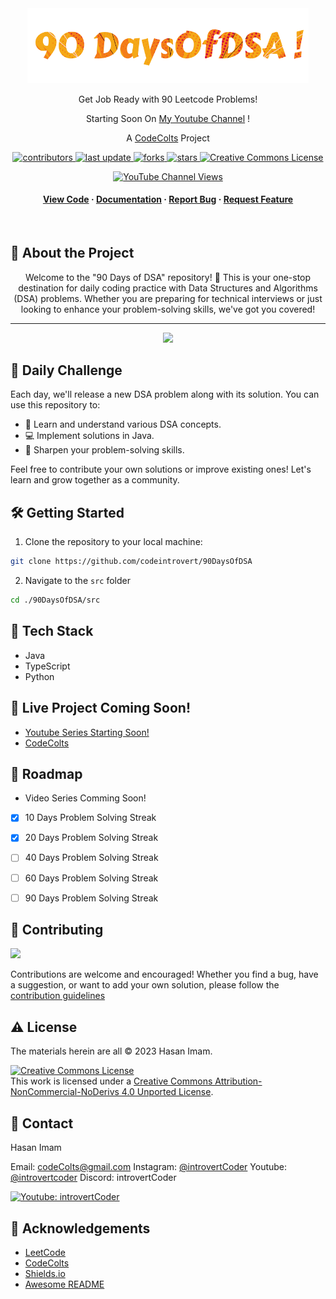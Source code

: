 
<div align="center">

  <img src="assets/logo.png" alt="logo" width="450" height="auto" />
  
  <p>
    Get Job Ready with 90 Leetcode Problems!  
  </p>
  <p>
    Starting Soon On <a href="https://www.youtube.com/introvertCoder">My Youtube Channel</a> !
  </p>
  <p>
    A <a href="https://codecolts.vercel.app/">CodeColts</a> Project
  </p>

  
<!-- Badges -->
<p>
  <a href="https://github.com/codeintrovert/90DaysOfDSA/graphs/contributors">
    <img src="https://img.shields.io/github/contributors/codeIntrovert/90DaysOfDSA" alt="contributors" />
  </a>
  <a href="https://github.com/codeintrovert/90DaysOfDSA/commits/main">
    <img src="https://img.shields.io/github/last-commit/codeIntrovert/90DaysOfDSA" alt="last update" />
  </a>
  <a href="https://github.com/codeintrovert/90DaysOfDSA/network/members">
    <img src="https://img.shields.io/github/forks/codeIntrovert/90DaysOfDSA" alt="forks" />
  </a>
  <a href="https://github.com/codeintrovert/90DaysOfDSA/stargazers">
    <img src="https://img.shields.io/github/stars/codeIntrovert/90DaysOfDSA" alt="stars" />
  </a>
<a rel="license" href="http://creativecommons.org/licenses/by-nc-nd/4.0/"><img width="66" height="23.3" alt="Creative Commons License" style="border-width:0" src="https://i.creativecommons.org/l/by-nc-nd/4.0/88x31.png" /></a>

[![YouTube Channel Views](https://img.shields.io/youtube/channel/views/UCKkj-sW42Jj2eS6UlvbEgsA?label=IntrovertCoder)](https://www.youtube.com/introvertCoder/)
</p>
   
<h4>
    <a href="https://github.com/codeIntrovert/90daysOfDSA/tree/main/src">View Code</a>
  <span> · </span>
    <a href="https://github.com/codeIntrovert/90daysOfDSA/blob/main/README.md">Documentation</a>
  <span> · </span>
    <a href="https://github.com/codeintrovert/90DaysOfDSAe/issues/">Report Bug</a>
  <span> · </span>
    <a href="https://github.com/codeintrovert/90DaysOfDSA/issues/">Request Feature</a>
  </h4>
</div>

<br />

<!-- About the Project -->
## :star2: About the Project

<div align="center"> 
  Welcome to the "90 Days of DSA" repository! 🎉 This is your one-stop destination for daily coding practice with Data Structures and Algorithms (DSA) problems. Whether you are preparing for technical interviews or just looking to enhance your problem-solving skills, we've got you covered!
  
  <hr>
  <img src="http://ForTheBadge.com/images/badges/made-with-java.svg">




</div>

## 📅 Daily Challenge

Each day, we'll release a new DSA problem along with its solution. You can use this repository to:

- 🧠 Learn and understand various DSA concepts.
- 💻 Implement solutions in Java.
- 🚀 Sharpen your problem-solving skills.

Feel free to contribute your own solutions or improve existing ones! Let's learn and grow together as a community.

## 🛠️ Getting Started

1. Clone the repository to your local machine:

```bash
git clone https://github.com/codeintrovert/90DaysOfDSA
```
2. Navigate to the `src` folder
```bash 
cd ./90DaysOfDSA/src
```

<!-- TechStack -->
## :space_invader: Tech Stack


  - Java 
  - TypeScript 
  - Python 



<!-- Usage -->
## :eyes: Live Project Coming Soon! 
<ul><li>
<a href="https://youtube.com/introvertCoder">Youtube Series Starting Soon!</a>
</li>
<li>
<a href="https://codecolts.vercel.app/">CodeColts</a>
</li>
</ul>

<!-- Roadmap -->
## :compass: Roadmap
- Video Series Comming Soon!
* [x] 10 Days Problem Solving Streak
* [x] 20 Days Problem Solving Streak
* [ ] 40 Days Problem Solving Streak
* [ ] 60 Days Problem Solving Streak
* [ ] 90 Days Problem Solving Streak


<!-- Contributing -->
## 🤝 Contributing

<a href="https://github.com/codeintrovert/90DaysOfDSA/graphs/contributors">
  <img src="https://contrib.rocks/image?repo=codeintrovert/90DaysOfDSA" />
</a>


Contributions are welcome and encouraged! Whether you find a bug, have a suggestion, or want to add your own solution, please follow the [contribution guidelines](https://github.com/codeIntrovert/90daysOfDSA/blob/main/CONTRIBUTING.md)


<!-- License -->
## :warning: License

The materials herein are all &copy; 2023 Hasan Imam.

<a rel="license" href="http://creativecommons.org/licenses/by-nc-nd/4.0/"><img alt="Creative Commons License" style="border-width:0" src="https://i.creativecommons.org/l/by-nc-nd/4.0/88x31.png" /></a><br />This work is licensed under a <a rel="license" href="http://creativecommons.org/licenses/by-nc-nd/4.0/">Creative Commons Attribution-NonCommercial-NoDerivs 4.0 Unported License</a>.


<!-- Contact -->
## :handshake: Contact

Hasan Imam

Email: codeColts@gmail.com
Instagram: [@introvertCoder](https://instagram.com/introvertcoder)
Youtube: [@introvertcoder](https://www.youtube.com/introvertCoder)
Discord: introvertCoder

[![Youtube: introvertCoder](https://img.shields.io/badge/YouTube-FF0000?style=for-the-badge&logo=youtube&logoColor=white)](https://www.youtube.com/introvertCoder/)

<!-- Acknowledgments -->
## :gem: Acknowledgements

 - [LeetCode](https://leetcode.com/)
 - [CodeColts](https://codecolts.vercel.app/)
 - [Shields.io](https://shields.io/)
 - [Awesome README](https://github.com/matiassingers/awesome-readme)
